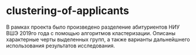 # clustering-of-applicants

В рамках проекта было произведено разделение абитуриентов НИУ ВШЭ 2019го года с помощью алгоритмов кластеризации. Описаны характерные черты выделенных групп, а также варианты 
дальнейшнего использования результатов исследования.
